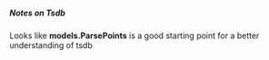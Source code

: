 
##### Notes on Tsdb

Looks like **models.ParsePoints** is a good starting point
for a better understanding of tsdb
